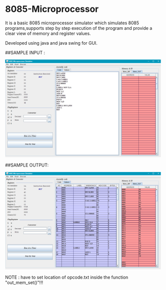 # 8085-Microprocessor

It is a basic 8085 microprocessor simulator which simulates 8085 programs,supports step by step execution of the program
and provide a clear view of memory and register values.

Developed using java and java swing for GUI.


##SAMPLE INPUT :

 ![SAMPLE INPUT ](https://github.com/SelvaBalasubramanian/8085-Microprocessor/blob/master/Input.png)

##SAMPLE OUTPUT:

![SAMPLE OUTPUT ](https://github.com/SelvaBalasubramanian/8085-Microprocessor/blob/master/Output.png)


NOTE : have to set location of opcode.txt inside the function "out_mem_set()"!!!
